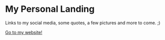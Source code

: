 # My Personal Landing
Links to my social media, some quotes, a few pictures and more to come. ;)

[Go to my website!](https://marcoscannabrava.github.io/)